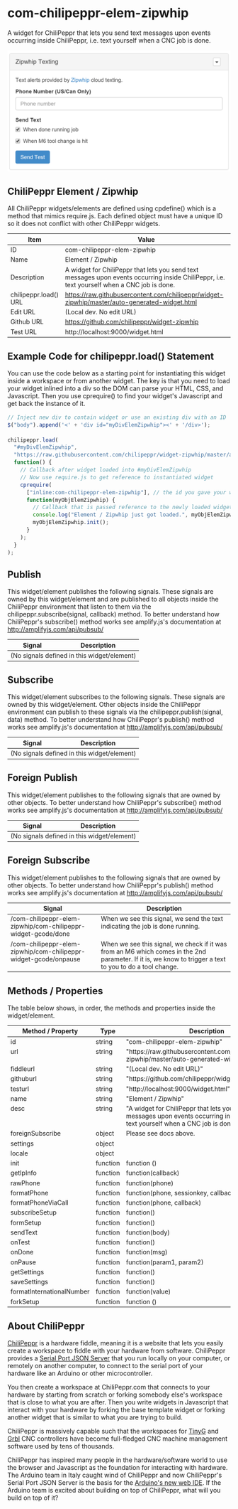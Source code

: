 # com-chilipeppr-elem-zipwhip
A widget for ChiliPeppr that lets you send text messages upon events occurring inside ChiliPeppr, i.e. text yourself when a CNC job is done.

![alt text](screenshot.png "Screenshot")

## ChiliPeppr Element / Zipwhip

All ChiliPeppr widgets/elements are defined using cpdefine() which is a method
that mimics require.js. Each defined object must have a unique ID so it does
not conflict with other ChiliPeppr widgets.

| Item                  | Value           |
| -------------         | ------------- | 
| ID                    | com-chilipeppr-elem-zipwhip |
| Name                  | Element / Zipwhip |
| Description           | A widget for ChiliPeppr that lets you send text messages upon events occurring inside ChiliPeppr, i.e. text yourself when a CNC job is done. |
| chilipeppr.load() URL | https://raw.githubusercontent.com/chilipeppr/widget-zipwhip/master/auto-generated-widget.html |
| Edit URL              | (Local dev. No edit URL) |
| Github URL            | https://github.com/chilipeppr/widget-zipwhip |
| Test URL              | http://localhost:9000/widget.html |

## Example Code for chilipeppr.load() Statement

You can use the code below as a starting point for instantiating this widget 
inside a workspace or from another widget. The key is that you need to load 
your widget inlined into a div so the DOM can parse your HTML, CSS, and 
Javascript. Then you use cprequire() to find your widget's Javascript and get 
back the instance of it.

```javascript
// Inject new div to contain widget or use an existing div with an ID
$("body").append('<' + 'div id="myDivElemZipwhip"><' + '/div>');

chilipeppr.load(
  "#myDivElemZipwhip",
  "https://raw.githubusercontent.com/chilipeppr/widget-zipwhip/master/auto-generated-widget.html",
  function() {
    // Callback after widget loaded into #myDivElemZipwhip
    // Now use require.js to get reference to instantiated widget
    cprequire(
      ["inline:com-chilipeppr-elem-zipwhip"], // the id you gave your widget
      function(myObjElemZipwhip) {
        // Callback that is passed reference to the newly loaded widget
        console.log("Element / Zipwhip just got loaded.", myObjElemZipwhip);
        myObjElemZipwhip.init();
      }
    );
  }
);

```

## Publish

This widget/element publishes the following signals. These signals are owned by this widget/element and are published to all objects inside the ChiliPeppr environment that listen to them via the 
chilipeppr.subscribe(signal, callback) method. 
To better understand how ChiliPeppr's subscribe() method works see amplify.js's documentation at http://amplifyjs.com/api/pubsub/

  <table id="com-chilipeppr-elem-pubsubviewer-pub" class="table table-bordered table-striped">
      <thead>
          <tr>
              <th style="">Signal</th>
              <th style="">Description</th>
          </tr>
      </thead>
      <tbody>
      <tr><td colspan="2">(No signals defined in this widget/element)</td></tr>    
      </tbody>
  </table>

## Subscribe

This widget/element subscribes to the following signals. These signals are owned by this widget/element. Other objects inside the ChiliPeppr environment can publish to these signals via the chilipeppr.publish(signal, data) method. 
To better understand how ChiliPeppr's publish() method works see amplify.js's documentation at http://amplifyjs.com/api/pubsub/

  <table id="com-chilipeppr-elem-pubsubviewer-sub" class="table table-bordered table-striped">
      <thead>
          <tr>
              <th style="">Signal</th>
              <th style="">Description</th>
          </tr>
      </thead>
      <tbody>
      <tr><td colspan="2">(No signals defined in this widget/element)</td></tr>    
      </tbody>
  </table>

## Foreign Publish

This widget/element publishes to the following signals that are owned by other objects. 
To better understand how ChiliPeppr's subscribe() method works see amplify.js's documentation at http://amplifyjs.com/api/pubsub/

  <table id="com-chilipeppr-elem-pubsubviewer-foreignpub" class="table table-bordered table-striped">
      <thead>
          <tr>
              <th style="">Signal</th>
              <th style="">Description</th>
          </tr>
      </thead>
      <tbody>
      <tr><td colspan="2">(No signals defined in this widget/element)</td></tr>    
      </tbody>
  </table>

## Foreign Subscribe

This widget/element publishes to the following signals that are owned by other objects.
To better understand how ChiliPeppr's publish() method works see amplify.js's documentation at http://amplifyjs.com/api/pubsub/

  <table id="com-chilipeppr-elem-pubsubviewer-foreignsub" class="table table-bordered table-striped">
      <thead>
          <tr>
              <th style="">Signal</th>
              <th style="">Description</th>
          </tr>
      </thead>
      <tbody>
      <tr valign="top"><td>/com-chilipeppr-elem-zipwhip/com-chilipeppr-widget-gcode/done</td><td>When we see this signal, we send the text indicating the job is done running.</td></tr><tr valign="top"><td>/com-chilipeppr-elem-zipwhip/com-chilipeppr-widget-gcode/onpause</td><td>When we see this signal, we check if it was from an M6 which comes in the 2nd parameter. If it is, we know to trigger a text to you to do a tool change.</td></tr>    
      </tbody>
  </table>

## Methods / Properties

The table below shows, in order, the methods and properties inside the widget/element.

  <table id="com-chilipeppr-elem-methodsprops" class="table table-bordered table-striped">
      <thead>
          <tr>
              <th style="">Method / Property</th>
              <th>Type</th>
              <th style="">Description</th>
          </tr>
      </thead>
      <tbody>
      <tr valign="top"><td>id</td><td>string</td><td>"com-chilipeppr-elem-zipwhip"</td></tr><tr valign="top"><td>url</td><td>string</td><td>"https://raw.githubusercontent.com/chilipeppr/widget-zipwhip/master/auto-generated-widget.html"</td></tr><tr valign="top"><td>fiddleurl</td><td>string</td><td>"(Local dev. No edit URL)"</td></tr><tr valign="top"><td>githuburl</td><td>string</td><td>"https://github.com/chilipeppr/widget-zipwhip"</td></tr><tr valign="top"><td>testurl</td><td>string</td><td>"http://localhost:9000/widget.html"</td></tr><tr valign="top"><td>name</td><td>string</td><td>"Element / Zipwhip"</td></tr><tr valign="top"><td>desc</td><td>string</td><td>"A widget for ChiliPeppr that lets you send text messages upon events occurring inside ChiliPeppr, i.e. text yourself when a CNC job is done."</td></tr><tr valign="top"><td>foreignSubscribe</td><td>object</td><td>Please see docs above.</td></tr><tr valign="top"><td>settings</td><td>object</td><td></td></tr><tr valign="top"><td>locale</td><td>object</td><td></td></tr><tr valign="top"><td>init</td><td>function</td><td>function () 
</td></tr><tr valign="top"><td>getIpInfo</td><td>function</td><td>function(callback) 
</td></tr><tr valign="top"><td>rawPhone</td><td>function</td><td>function(phone) 
</td></tr><tr valign="top"><td>formatPhone</td><td>function</td><td>function(phone, sessionkey, callback) 
</td></tr><tr valign="top"><td>formatPhoneViaCall</td><td>function</td><td>function(phone, callback) 
</td></tr><tr valign="top"><td>subscribeSetup</td><td>function</td><td>function() 
</td></tr><tr valign="top"><td>formSetup</td><td>function</td><td>function() 
</td></tr><tr valign="top"><td>sendText</td><td>function</td><td>function(body) 
</td></tr><tr valign="top"><td>onTest</td><td>function</td><td>function() 
</td></tr><tr valign="top"><td>onDone</td><td>function</td><td>function(msg) 
</td></tr><tr valign="top"><td>onPause</td><td>function</td><td>function(param1, param2) 
</td></tr><tr valign="top"><td>getSettings</td><td>function</td><td>function() 
</td></tr><tr valign="top"><td>saveSettings</td><td>function</td><td>function() 
</td></tr><tr valign="top"><td>formatInternationalNumber</td><td>function</td><td>function(value)
</td></tr><tr valign="top"><td>forkSetup</td><td>function</td><td>function () 
</td></tr>
      </tbody>
  </table>


## About ChiliPeppr

[ChiliPeppr](http://chilipeppr.com) is a hardware fiddle, meaning it is a 
website that lets you easily
create a workspace to fiddle with your hardware from software. ChiliPeppr provides
a [Serial Port JSON Server](https://github.com/johnlauer/serial-port-json-server) 
that you run locally on your computer, or remotely on another computer, to connect to 
the serial port of your hardware like an Arduino or other microcontroller.

You then create a workspace at ChiliPeppr.com that connects to your hardware 
by starting from scratch or forking somebody else's
workspace that is close to what you are after. Then you write widgets in
Javascript that interact with your hardware by forking the base template 
widget or forking another widget that
is similar to what you are trying to build.

ChiliPeppr is massively capable such that the workspaces for 
[TinyG](http://chilipeppr.com/tinyg) and [Grbl](http://chilipeppr.com/grbl) CNC 
controllers have become full-fledged CNC machine management software used by
tens of thousands.

ChiliPeppr has inspired many people in the hardware/software world to use the
browser and Javascript as the foundation for interacting with hardware. The
Arduino team in Italy caught wind of ChiliPeppr and now
ChiliPeppr's Serial Port JSON Server is the basis for the 
[Arduino's new web IDE](https://create.arduino.cc/). If the Arduino team is excited about building on top
of ChiliPeppr, what
will you build on top of it?

